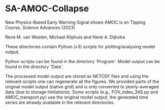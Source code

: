 # SA-AMOC-Collapse

New Physics-Based Early Warning Signal shows AMOC is on Tipping Course, Science Advances (2023)

René M. van Westen, Michael Kliphuis and Henk A. Dijkstra

These directories contain Python (v3) scripts for plotting/analysing model output.

Python scripts can be found in the directory 'Program'.
Model output can be found in the directory 'Data'.

The processed model output are stored as NETCDF files and using the relevant scripts one can regenerate all the figures.
We provided parts of the original model output (native grid) and is only converted to yearly-averaged data (due to storage limitations). 
Some scripts (e.g., FOV_index_34S.py and AMOC_transport.py) use the original model output, the generated time series are already available in the relevant directories.
